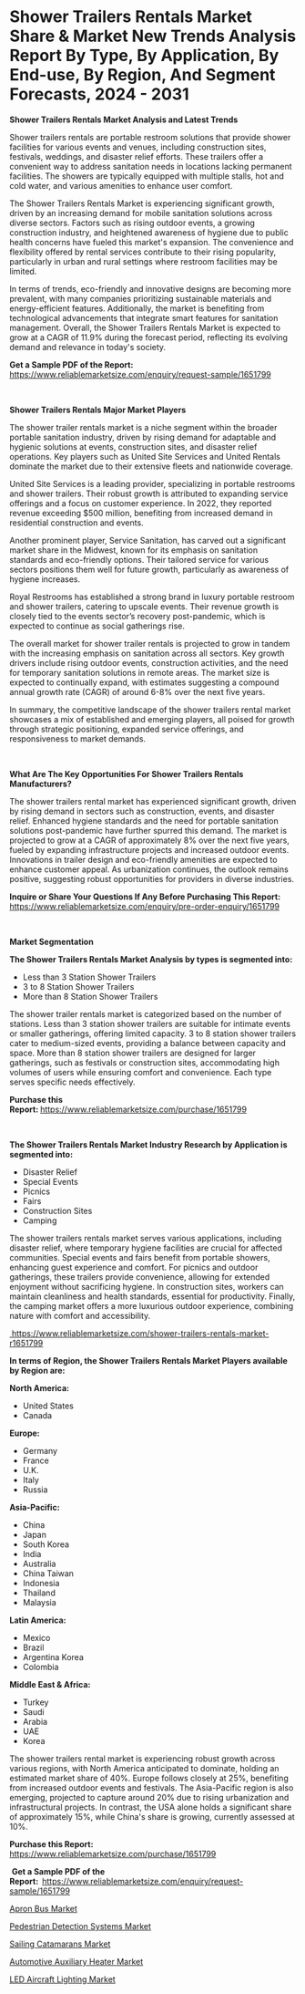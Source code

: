 <p><h1>Shower Trailers Rentals Market Share & Market New Trends Analysis Report By Type, By Application, By End-use, By Region, And Segment Forecasts, 2024 - 2031</h1></p><p><strong>Shower Trailers Rentals Market Analysis and Latest Trends</strong></p>
<p><p>Shower trailers rentals are portable restroom solutions that provide shower facilities for various events and venues, including construction sites, festivals, weddings, and disaster relief efforts. These trailers offer a convenient way to address sanitation needs in locations lacking permanent facilities. The showers are typically equipped with multiple stalls, hot and cold water, and various amenities to enhance user comfort.</p><p>The Shower Trailers Rentals Market is experiencing significant growth, driven by an increasing demand for mobile sanitation solutions across diverse sectors. Factors such as rising outdoor events, a growing construction industry, and heightened awareness of hygiene due to public health concerns have fueled this market's expansion. The convenience and flexibility offered by rental services contribute to their rising popularity, particularly in urban and rural settings where restroom facilities may be limited.</p><p>In terms of trends, eco-friendly and innovative designs are becoming more prevalent, with many companies prioritizing sustainable materials and energy-efficient features. Additionally, the market is benefiting from technological advancements that integrate smart features for sanitation management. Overall, the Shower Trailers Rentals Market is expected to grow at a CAGR of 11.9% during the forecast period, reflecting its evolving demand and relevance in today's society.</p></p>
<p><strong>Get a Sample PDF of the Report:&nbsp;</strong> <a href="https://www.reliablemarketsize.com/enquiry/request-sample/1651799?utm_campaign=1140&utm_medium=2&utm_source=Github&utm_content=ia&utm_term=08122024&utm_id=shower-trailers-rentals">https://www.reliablemarketsize.com/enquiry/request-sample/1651799</a></p>
<p>&nbsp;</p>
<p><strong>Shower Trailers Rentals Major Market Players</strong></p>
<p><p>The shower trailer rentals market is a niche segment within the broader portable sanitation industry, driven by rising demand for adaptable and hygienic solutions at events, construction sites, and disaster relief operations. Key players such as United Site Services and United Rentals dominate the market due to their extensive fleets and nationwide coverage.</p><p>United Site Services is a leading provider, specializing in portable restrooms and shower trailers. Their robust growth is attributed to expanding service offerings and a focus on customer experience. In 2022, they reported revenue exceeding $500 million, benefiting from increased demand in residential construction and events.</p><p>Another prominent player, Service Sanitation, has carved out a significant market share in the Midwest, known for its emphasis on sanitation standards and eco-friendly options. Their tailored service for various sectors positions them well for future growth, particularly as awareness of hygiene increases.</p><p>Royal Restrooms has established a strong brand in luxury portable restroom and shower trailers, catering to upscale events. Their revenue growth is closely tied to the events sector’s recovery post-pandemic, which is expected to continue as social gatherings rise.</p><p>The overall market for shower trailer rentals is projected to grow in tandem with the increasing emphasis on sanitation across all sectors. Key growth drivers include rising outdoor events, construction activities, and the need for temporary sanitation solutions in remote areas. The market size is expected to continually expand, with estimates suggesting a compound annual growth rate (CAGR) of around 6-8% over the next five years.</p><p>In summary, the competitive landscape of the shower trailers rental market showcases a mix of established and emerging players, all poised for growth through strategic positioning, expanded service offerings, and responsiveness to market demands.</p></p>
<p>&nbsp;</p>
<p><strong>What Are The Key Opportunities For Shower Trailers Rentals Manufacturers?</strong></p>
<p><p>The shower trailers rental market has experienced significant growth, driven by rising demand in sectors such as construction, events, and disaster relief. Enhanced hygiene standards and the need for portable sanitation solutions post-pandemic have further spurred this demand. The market is projected to grow at a CAGR of approximately 8% over the next five years, fueled by expanding infrastructure projects and increased outdoor events. Innovations in trailer design and eco-friendly amenities are expected to enhance customer appeal. As urbanization continues, the outlook remains positive, suggesting robust opportunities for providers in diverse industries.</p></p>
<p><strong>Inquire or Share Your Questions If Any Before Purchasing This Report:</strong> <a href="https://www.reliablemarketsize.com/enquiry/pre-order-enquiry/1651799?utm_campaign=1140&utm_medium=2&utm_source=Github&utm_content=ia&utm_term=08122024&utm_id=shower-trailers-rentals">https://www.reliablemarketsize.com/enquiry/pre-order-enquiry/1651799</a></p>
<p>&nbsp;</p>
<p><strong>Market Segmentation</strong></p>
<p><strong>The Shower Trailers Rentals Market Analysis by types is segmented into:</strong></p>
<p><ul><li>Less than 3 Station Shower Trailers</li><li>3 to 8 Station Shower Trailers</li><li>More than 8 Station Shower Trailers</li></ul></p>
<p><p>The shower trailer rentals market is categorized based on the number of stations. Less than 3 station shower trailers are suitable for intimate events or smaller gatherings, offering limited capacity. 3 to 8 station shower trailers cater to medium-sized events, providing a balance between capacity and space. More than 8 station shower trailers are designed for larger gatherings, such as festivals or construction sites, accommodating high volumes of users while ensuring comfort and convenience. Each type serves specific needs effectively.</p></p>
<p><strong>Purchase this Report:&nbsp;</strong><a href="https://www.reliablemarketsize.com/purchase/1651799?utm_campaign=1140&utm_medium=2&utm_source=Github&utm_content=ia&utm_term=08122024&utm_id=shower-trailers-rentals">https://www.reliablemarketsize.com/purchase/1651799</a></p>
<p>&nbsp;</p>
<p><strong>The Shower Trailers Rentals Market Industry Research by Application is segmented into:</strong></p>
<p><ul><li>Disaster Relief</li><li>Special Events</li><li>Picnics</li><li>Fairs</li><li>Construction Sites</li><li>Camping</li></ul></p>
<p><p>The shower trailers rentals market serves various applications, including disaster relief, where temporary hygiene facilities are crucial for affected communities. Special events and fairs benefit from portable showers, enhancing guest experience and comfort. For picnics and outdoor gatherings, these trailers provide convenience, allowing for extended enjoyment without sacrificing hygiene. In construction sites, workers can maintain cleanliness and health standards, essential for productivity. Finally, the camping market offers a more luxurious outdoor experience, combining nature with comfort and accessibility.</p></p>
<p><a href="https://www.reliablemarketsize.com/shower-trailers-rentals-market-r1651799?utm_campaign=1140&utm_medium=2&utm_source=Github&utm_content=ia&utm_term=08122024&utm_id=shower-trailers-rentals">&nbsp;https://www.reliablemarketsize.com/shower-trailers-rentals-market-r1651799</a></p>
<p><strong>In terms of Region, the Shower Trailers Rentals Market Players available by Region are:</strong></p>
<p>
    <p> <strong> North America: </strong>
        <ul>
            <li>United States</li>
            <li>Canada</li>
        </ul>
        </p> 
    <p> <strong> Europe: </strong>
        <ul>
            <li>Germany</li>
            <li>France</li>
            <li>U.K.</li>
            <li>Italy</li>
            <li>Russia</li>
        </ul>
        </p> 
    <p> <strong> Asia-Pacific: </strong>
        <ul>
            <li>China</li>
            <li>Japan</li>
            <li>South Korea</li>
            <li>India</li>
            <li>Australia</li>
            <li>China Taiwan</li>
            <li>Indonesia</li>
            <li>Thailand</li>
            <li>Malaysia</li>
        </ul>
        </p> 
    <p> <strong> Latin America: </strong>
        <ul>
            <li>Mexico</li>
            <li>Brazil</li>
            <li>Argentina Korea</li>
            <li>Colombia</li>
        </ul>
        </p> 
    <p> <strong> Middle East & Africa: </strong>
        <ul>
            <li>Turkey</li>
            <li>Saudi</li>
            <li>Arabia</li>
            <li>UAE</li>
            <li>Korea</li>
        </ul>
    </p>
    </p>
<p><p>The shower trailers rental market is experiencing robust growth across various regions, with North America anticipated to dominate, holding an estimated market share of 40%. Europe follows closely at 25%, benefiting from increased outdoor events and festivals. The Asia-Pacific region is also emerging, projected to capture around 20% due to rising urbanization and infrastructural projects. In contrast, the USA alone holds a significant share of approximately 15%, while China's share is growing, currently assessed at 10%.</p></p>
<p><strong>Purchase this Report: </strong><a href="https://www.reliablemarketsize.com/purchase/1651799?utm_campaign=1140&utm_medium=2&utm_source=Github&utm_content=ia&utm_term=08122024&utm_id=shower-trailers-rentals">https://www.reliablemarketsize.com/purchase/1651799</a></p>
<p>&nbsp;<strong>Get a Sample PDF of the Report:&nbsp;&nbsp;</strong><a href="https://www.reliablemarketsize.com/enquiry/request-sample/1651799?utm_campaign=1140&utm_medium=2&utm_source=Github&utm_content=ia&utm_term=08122024&utm_id=shower-trailers-rentals">https://www.reliablemarketsize.com/enquiry/request-sample/1651799</a></p>
<p><strong></strong></p>
<p><p><a href="https://www.linkedin.com/pulse/the-sympatico-insight-9odme?utm_campaign=1140&utm_medium=2&utm_source=Github&utm_content=ia&utm_term=08122024&utm_id=shower-trailers-rentals">Apron Bus Market</a></p><p><a href="https://www.linkedin.com/pulse/futur-trend-quest-sl8ue?utm_campaign=1140&utm_medium=2&utm_source=Github&utm_content=ia&utm_term=08122024&utm_id=shower-trailers-rentals">Pedestrian Detection Systems Market</a></p><p><a href="https://www.linkedin.com/pulse/the-sympatico-insight-9odme?utm_campaign=1140&utm_medium=2&utm_source=Github&utm_content=ia&utm_term=08122024&utm_id=shower-trailers-rentals">Sailing Catamarans Market</a></p><p><a href="https://www.linkedin.com/pulse/futur-trend-quest-sl8ue?utm_campaign=1140&utm_medium=2&utm_source=Github&utm_content=ia&utm_term=08122024&utm_id=shower-trailers-rentals">Automotive Auxiliary Heater Market</a></p><p><a href="https://www.linkedin.com/pulse/the-sympatico-insight-9odme?utm_campaign=1140&utm_medium=2&utm_source=Github&utm_content=ia&utm_term=08122024&utm_id=shower-trailers-rentals">LED Aircraft Lighting Market</a></p></p>